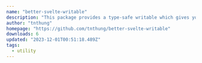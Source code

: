 ```yaml
---
name: "better-svelte-writable"
description: "This package provides a type-safe writable which gives you more control over the container."
author: "tnthung"
homepage: "https://github.com/tnthung/better-svelte-writable"
downloads: 6
updated: "2023-12-01T00:51:18.489Z"
tags: 
  - utility
---
```


